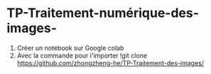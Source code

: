 # TP-Traitement-numérique-des-images-
1. Créer un notebook sur Google colab
2. Avec la commande pour l'importer !git clone https://github.com/zhongzheng-he/TP-Traitement-des-images/
